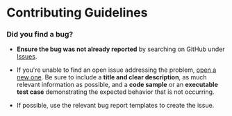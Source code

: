 # Contributing Guidelines #

### Did you find a bug? ###

* **Ensure the bug was not already reported** by searching on GitHub under [Issues](https://github.com/CihanBosnali/koroglu-game/issues).

* If you're unable to find an open issue addressing the problem, [open a new one](https://github.com/rails/rails/issues/new). Be sure to include a **title and clear description**, as much relevant information as possible, and a **code sample** or an **executable test case** demonstrating the expected behavior that is not occurring.

* If possible, use the relevant bug report templates to create the issue. 
